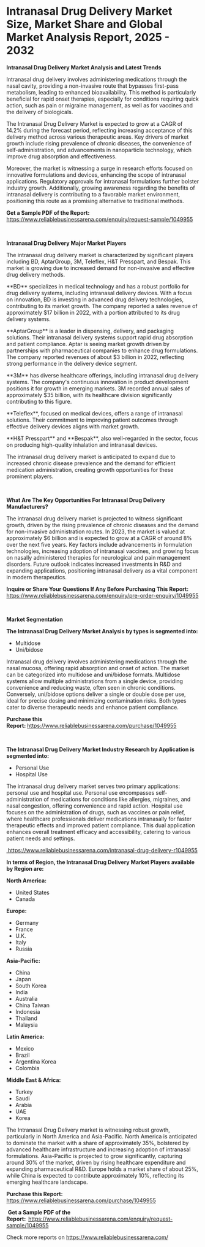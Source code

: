 <p><h1>Intranasal Drug Delivery Market Size, Market Share and Global Market Analysis Report, 2025 - 2032</h1></p><p><strong>Intranasal Drug Delivery Market Analysis and Latest Trends</strong></p>
<p><p>Intranasal drug delivery involves administering medications through the nasal cavity, providing a non-invasive route that bypasses first-pass metabolism, leading to enhanced bioavailability. This method is particularly beneficial for rapid onset therapies, especially for conditions requiring quick action, such as pain or migraine management, as well as for vaccines and the delivery of biologicals. </p><p>The Intranasal Drug Delivery Market is expected to grow at a CAGR of 14.2% during the forecast period, reflecting increasing acceptance of this delivery method across various therapeutic areas. Key drivers of market growth include rising prevalence of chronic diseases, the convenience of self-administration, and advancements in nanoparticle technology, which improve drug absorption and effectiveness. </p><p>Moreover, the market is witnessing a surge in research efforts focused on innovative formulations and devices, enhancing the scope of intranasal applications. Regulatory approvals for intranasal formulations further bolster industry growth. Additionally, growing awareness regarding the benefits of intranasal delivery is contributing to a favorable market environment, positioning this route as a promising alternative to traditional methods.</p></p>
<p><strong>Get a Sample PDF of the Report:&nbsp;</strong> <a href="https://www.reliablebusinessarena.com/enquiry/request-sample/1049955?utm_campaign=3189&utm_medium=2&utm_source=Github&utm_content=ia&utm_term=09032025&utm_id=intranasal-drug-delivery">https://www.reliablebusinessarena.com/enquiry/request-sample/1049955</a></p>
<p>&nbsp;</p>
<p><strong>Intranasal Drug Delivery Major Market Players</strong></p>
<p><p>The intranasal drug delivery market is characterized by significant players including BD, AptarGroup, 3M, Teleflex, H&T Presspart, and Bespak. This market is growing due to increased demand for non-invasive and effective drug delivery methods.</p><p>**BD** specializes in medical technology and has a robust portfolio for drug delivery systems, including intranasal delivery devices. With a focus on innovation, BD is investing in advanced drug delivery technologies, contributing to its market growth. The company reported a sales revenue of approximately $17 billion in 2022, with a portion attributed to its drug delivery systems.</p><p>**AptarGroup** is a leader in dispensing, delivery, and packaging solutions. Their intranasal delivery systems support rapid drug absorption and patient compliance. Aptar is seeing market growth driven by partnerships with pharmaceutical companies to enhance drug formulations. The company reported revenues of about $3 billion in 2022, reflecting strong performance in the delivery device segment.</p><p>**3M** has diverse healthcare offerings, including intranasal drug delivery systems. The company's continuous innovation in product development positions it for growth in emerging markets. 3M recorded annual sales of approximately $35 billion, with its healthcare division significantly contributing to this figure.</p><p>**Teleflex**, focused on medical devices, offers a range of intranasal solutions. Their commitment to improving patient outcomes through effective delivery devices aligns with market growth. </p><p>**H&T Presspart** and **Bespak**, also well-regarded in the sector, focus on producing high-quality inhalation and intranasal devices.</p><p>The intranasal drug delivery market is anticipated to expand due to increased chronic disease prevalence and the demand for efficient medication administration, creating growth opportunities for these prominent players.</p></p>
<p>&nbsp;</p>
<p><strong>What Are The Key Opportunities For Intranasal Drug Delivery Manufacturers?</strong></p>
<p><p>The intranasal drug delivery market is projected to witness significant growth, driven by the rising prevalence of chronic diseases and the demand for non-invasive administration routes. In 2023, the market is valued at approximately $6 billion and is expected to grow at a CAGR of around 8% over the next five years. Key factors include advancements in formulation technologies, increasing adoption of intranasal vaccines, and growing focus on nasally administered therapies for neurological and pain management disorders. Future outlook indicates increased investments in R&D and expanding applications, positioning intranasal delivery as a vital component in modern therapeutics.</p></p>
<p><strong>Inquire or Share Your Questions If Any Before Purchasing This Report:</strong> <a href="https://www.reliablebusinessarena.com/enquiry/pre-order-enquiry/1049955?utm_campaign=3189&utm_medium=2&utm_source=Github&utm_content=ia&utm_term=09032025&utm_id=intranasal-drug-delivery">https://www.reliablebusinessarena.com/enquiry/pre-order-enquiry/1049955</a></p>
<p>&nbsp;</p>
<p><strong>Market Segmentation</strong></p>
<p><strong>The Intranasal Drug Delivery Market Analysis by types is segmented into:</strong></p>
<p><ul><li>Multidose</li><li>Uni/bidose</li></ul></p>
<p><p>Intranasal drug delivery involves administering medications through the nasal mucosa, offering rapid absorption and onset of action. The market can be categorized into multidose and uni/bidose formats. Multidose systems allow multiple administrations from a single device, providing convenience and reducing waste, often seen in chronic conditions. Conversely, uni/bidose options deliver a single or double dose per use, ideal for precise dosing and minimizing contamination risks. Both types cater to diverse therapeutic needs and enhance patient compliance.</p></p>
<p><strong>Purchase this Report:&nbsp;</strong><a href="https://www.reliablebusinessarena.com/purchase/1049955?utm_campaign=3189&utm_medium=2&utm_source=Github&utm_content=ia&utm_term=09032025&utm_id=intranasal-drug-delivery">https://www.reliablebusinessarena.com/purchase/1049955</a></p>
<p>&nbsp;</p>
<p><strong>The Intranasal Drug Delivery Market Industry Research by Application is segmented into:</strong></p>
<p><ul><li>Personal Use</li><li>Hospital Use</li></ul></p>
<p><p>The intranasal drug delivery market serves two primary applications: personal use and hospital use. Personal use encompasses self-administration of medications for conditions like allergies, migraines, and nasal congestion, offering convenience and rapid action. Hospital use focuses on the administration of drugs, such as vaccines or pain relief, where healthcare professionals deliver medications intranasally for faster therapeutic effects and improved patient compliance. This dual application enhances overall treatment efficacy and accessibility, catering to various patient needs and settings.</p></p>
<p><a href="https://www.reliablebusinessarena.com/intranasal-drug-delivery-r1049955?utm_campaign=3189&utm_medium=2&utm_source=Github&utm_content=ia&utm_term=09032025&utm_id=intranasal-drug-delivery">&nbsp;https://www.reliablebusinessarena.com/intranasal-drug-delivery-r1049955</a></p>
<p><strong>In terms of Region, the Intranasal Drug Delivery Market Players available by Region are:</strong></p>
<p>
    <p> <strong> North America: </strong>
        <ul>
            <li>United States</li>
            <li>Canada</li>
        </ul>
        </p> 
    <p> <strong> Europe: </strong>
        <ul>
            <li>Germany</li>
            <li>France</li>
            <li>U.K.</li>
            <li>Italy</li>
            <li>Russia</li>
        </ul>
        </p> 
    <p> <strong> Asia-Pacific: </strong>
        <ul>
            <li>China</li>
            <li>Japan</li>
            <li>South Korea</li>
            <li>India</li>
            <li>Australia</li>
            <li>China Taiwan</li>
            <li>Indonesia</li>
            <li>Thailand</li>
            <li>Malaysia</li>
        </ul>
        </p> 
    <p> <strong> Latin America: </strong>
        <ul>
            <li>Mexico</li>
            <li>Brazil</li>
            <li>Argentina Korea</li>
            <li>Colombia</li>
        </ul>
        </p> 
    <p> <strong> Middle East & Africa: </strong>
        <ul>
            <li>Turkey</li>
            <li>Saudi</li>
            <li>Arabia</li>
            <li>UAE</li>
            <li>Korea</li>
        </ul>
    </p>
    </p>
<p><p>The Intranasal Drug Delivery market is witnessing robust growth, particularly in North America and Asia-Pacific. North America is anticipated to dominate the market with a share of approximately 35%, bolstered by advanced healthcare infrastructure and increasing adoption of intranasal formulations. Asia-Pacific is projected to grow significantly, capturing around 30% of the market, driven by rising healthcare expenditure and expanding pharmaceutical R&D. Europe holds a market share of about 25%, while China is expected to contribute approximately 10%, reflecting its emerging healthcare landscape.</p></p>
<p><strong>Purchase this Report: </strong><a href="https://www.reliablebusinessarena.com/purchase/1049955?utm_campaign=3189&utm_medium=2&utm_source=Github&utm_content=ia&utm_term=09032025&utm_id=intranasal-drug-delivery">https://www.reliablebusinessarena.com/purchase/1049955</a></p>
<p>&nbsp;<strong>Get a Sample PDF of the Report:&nbsp;&nbsp;</strong><a href="https://www.reliablebusinessarena.com/enquiry/request-sample/1049955?utm_campaign=3189&utm_medium=2&utm_source=Github&utm_content=ia&utm_term=09032025&utm_id=intranasal-drug-delivery">https://www.reliablebusinessarena.com/enquiry/request-sample/1049955</a></p>
<p><strong></strong></p>
<p>Check more reports on <a href="https://www.reliablebusinessarena.com/?utm_campaign=3189&utm_medium=2&utm_source=Github&utm_content=ia&utm_term=09032025&utm_id=intranasal-drug-delivery">https://www.reliablebusinessarena.com/</a></p>
